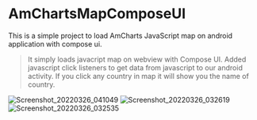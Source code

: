 # AmChartsMapComposeUI
This is a simple project to load AmCharts JavaScript map on android application with compose ui.

> It simply loads javacript map on webview with Compose UI.
> Added javascript click listeners to get data from javascript to our android activity.
> If you click any country in map it will show you the name of country.



![Screenshot_20220326_041049](https://user-images.githubusercontent.com/65961727/160213331-7beed5ee-1a79-42f0-8f3e-e507082cce18.png)
![Screenshot_20220326_032619](https://user-images.githubusercontent.com/65961727/160213207-4d3ef335-1c37-43c4-a4b0-7a3989762a2d.png)
![Screenshot_20220326_032535](https://user-images.githubusercontent.com/65961727/160213301-c7e92957-874c-4b62-a5bf-d0f5f2a43ef2.png)
 